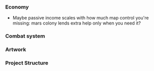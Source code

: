 ### Economy
* Maybe passive income scales with how much map control you're missing: mars colony lends extra help only when you need it?

### Combat system

### Artwork

### Project Structure
